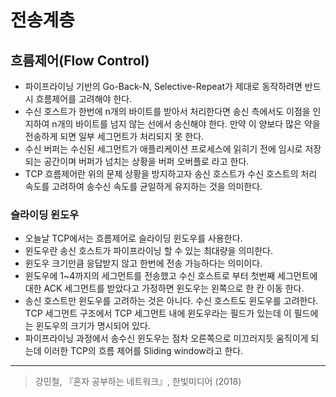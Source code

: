 # 전송계층 
## 흐름제어(Flow Control)
- 파이프라이닝 기반의 Go-Back-N, Selective-Repeat가 제대로 동작하려면 반드시 흐름제어를 고려해야 한다. 
- 수신 호스트가 한번에 n개의 바이트를 받아서 처리한다면 송신 측에서도 이점을 인지하여 n개의 바이트를 넘지 않는 선에서 송신해야 한다. 만약 이 양보다 많은 약을 전송하게 되면 일부 세그먼트가 처리되지 못 한다. 
- 수신 버퍼는 수신된 세그먼트가 애플리케이션 프로세스에 읽히기 전에 임시로 저장되는 공간이며 버퍼가 넘치는 상황을 버퍼 오버플로 라고 한다. 
- TCP 흐름제어란 위의 문제 상황을 방지하고자 송신 호스트가 수신 호스트의 처리 속도를 고려하여 송수신 속도를 균일하게 유지하는 것을 의미한다. 

### 슬라이딩 윈도우 
- 오늘날 TCP에서는 흐름제어로 슬라이딩 윈도우를 사용한다.  
- 윈도우란 송신 호스트가 파이프라이닝 할 수 있는 최대량을 의미한다. 
- 윈도우 크기만큼 응답받지 않고 한번에 전송 가능하다는 의미이다.
- 윈도우에 1~4까지의 세그먼트를 전송했고 수신 호스트로 부터 첫번째 세그먼트에 대한 ACK 세그먼트를 받았다고 가정하면 윈도우는 왼쪽으로 한 칸 이동 한다. 
- 송신 호스트만 윈도우를 고려하는 것은 아니다. 수신 호스트도 윈도우를 고려한다. TCP 세그먼트 구조에서 TCP 세그먼트 내에 윈도우라는 필드가 있는데 이 필드에는 윈도우의 크기가 명시되어 있다. 
- 파이프라이닝 과정에서 송수신 윈도우는 점차 오른쪽으로 미끄러지듯 움직이게 되는데 이러한 TCP의 흐름 제어를 Sliding window라고 한다. 

--- 
> 강민철, 『혼자 공부하는 네트워크』, 한빛미디어 (2018)    

